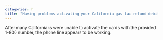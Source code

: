 ```yaml
---
categories: h
title: "Having problems activating your California gas tax refund debit card Try again"
---
```

After many Californians were unable to activate the cards with the provided 1-800 number, the phone line appears to be working.
